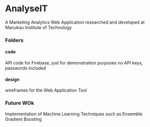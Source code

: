 # AnalyseIT
A Marketing Analytics Web Application researched and developed at Manukau Institute of Technology

### Folders
#### code
API code for Firebase, just for demonstration purposes no API keys, passwords included

#### design
wireframes for the Web Application Tool

### Future WOk
Implementation of Machine Learning Techniques such as Ensemble Gradient Boosting
